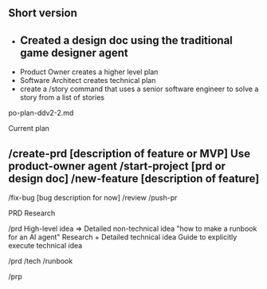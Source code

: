 ## Short version
- Created a design doc using the traditional game designer agent
    - 
- Product Owner creates a higher level plan
- Software Architect creates technical plan
- create a /story command that uses a senior software engineer to solve a story from a list of stories



po-plan-ddv2-2.md


Current plan

/create-prd [description of feature or MVP]
    Use product-owner agent
/start-project [prd or design doc]
/new-feature [description of feature]
- 
/fix-bug [bug description for now]
/review 
/push-pr

PRD
Research


/prd High-level idea => Detailed non-technical idea
"how to make a runbook for an AI agent"
Research + Detailed technical idea
Guide to explicitly execute technical idea


/prd
/tech
/runbook

/prp